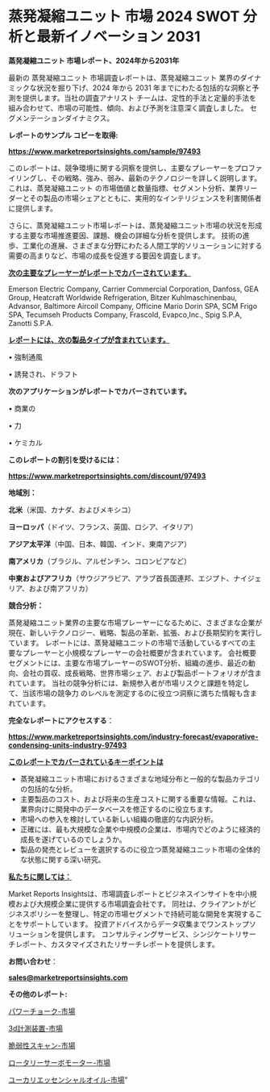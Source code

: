 # 蒸発凝縮ユニット 市場 2024 SWOT 分析と最新イノベーション 2031

<strong>蒸発凝縮ユニット 市場レポート、2024年から2031年</strong>

最新の 蒸発凝縮ユニット 市場調査レポートは、蒸発凝縮ユニット 業界のダイナミックな状況を掘り下げ、2024 年から 2031 年までにわたる包括的な洞察と予測を提供します。当社の調査アナリスト チームは、定性的手法と定量的手法を組み合わせて、市場の可能性、傾向、および予測を注意深く調査しました。 セグメンテーションダイナミクス。



<strong>レポートのサンプル コピーを取得:</strong> <a href=https://www.marketreportsinsights.com/sample/97493>

<strong><u>https://www.marketreportsinsights.com/sample/97493</u></strong></a>

このレポートは、競争環境に関する洞察を提供し、主要なプレーヤーをプロファイリングし、その戦略、強み、弱み、最新のテクノロジーを詳しく説明します。 これは、蒸発凝縮ユニット の市場価値と数量指標、セグメント分析、業界リーダーとその製品の市場シェアとともに、実用的なインテリジェンスを利害関係者に提供します。

さらに、蒸発凝縮ユニット市場レポートは、蒸発凝縮ユニット市場の状況を形成する主要な市場推進要因、課題、機会の詳細な分析を提供します。 技術の進歩、工業化の進展、さまざまな分野にわたる人間工学的ソリューションに対する需要の高まりなど、市場の成長を促進する要因を調査します。



<strong><u>次の主要なプレーヤーがレポートでカバーされています。</u></strong>

Emerson Electric Company, Carrier Commercial Corporation, Danfoss, GEA Group, Heatcraft Worldwide Refrigeration, Bitzer Kuhlmaschinenbau, Advansor, Baltimore Aircoil Company, Officine Mario Dorin SPA, SCM Frigo SPA, Tecumseh Products Company, Frascold, Evapco,Inc., Spig S.P.A, Zanotti S.P.A.



<strong><u><b>レポートには、次の製品タイプが含まれています。</b></u></strong>

• 強制通風

• 誘発され、ドラフト



<strong><b>次のアプリケーションがレポートでカバーされています。</b></strong>

• 商業の

• 力

• ケミカル



<strong><b>このレポートの割引を受けるには：</b></strong><a href=https://www.marketreportsinsights.com/discount/97493>

<strong><u>https://www.marketreportsinsights.com/discount/97493</u></strong></a>



<strong>地域別：</strong>



<strong>北米</strong>（米国、カナダ、およびメキシコ）



<strong>ヨーロッパ</strong>（ドイツ、フランス、英国、ロシア、イタリア）



<strong>アジア太平洋</strong>（中国、日本、韓国、インド、東南アジア）



<strong>南アメリカ</strong>（ブラジル、アルゼンチン、コロンビアなど）



<strong>中東およびアフリカ</strong>（サウジアラビア、アラブ首長国連邦、エジプト、ナイジェリア、および南アフリカ）



<strong>競合分析：</strong>

蒸発凝縮ユニット業界の主要な市場プレーヤーになるために、さまざまな企業が現在、新しいテクノロジー、戦略、製品の革新、拡張、および長期契約を実行しています。 レポートには、蒸発凝縮ユニットの市場で活動しているすべての主要なプレーヤーと小規模なプレーヤーの会社概要が含まれています。 会社概要セグメントには、主要な市場プレーヤーのSWOT分析、組織の進歩、最近の動向、会社の買収、成長戦略、世界市場シェア、および製品ポートフォリオが含まれています。 当社の競争分析には、新規参入者が市場リスクと課題を特定して、当該市場の競争力 のレベルを測定するのに役立つ洞察に満ちた情報も含まれています。



<strong>完全なレポートにアクセスする</strong>：

<a href=https://www.marketreportsinsights.com/industry-forecast/evaporative-condensing-units-industry-97493>

<strong><u>https://www.marketreportsinsights.com/industry-forecast/evaporative-condensing-units-industry-97493</u></strong></a>



<strong><u><b>このレポートでカバーされているキーポイントは</b></u></strong>
<ul>
  <li>蒸発凝縮ユニット市場におけるさまざまな地域分布と一般的な製品カテゴリの包括的な分析。</li>
  <li>主要製品のコスト、および将来の生産コストに関する重要な情報。これは、業界向けに開発中のデータベースを修正するのに役立ちます。</li>
  <li>市場への参入を検討している新しい組織の徹底的な内訳分析。</li>
  <li>正確には、最も大規模な企業や中規模の企業は、市場内でどのように経済的成長を遂げているのでしょうか。</li>
  <li>製品の発売とレビューを選択するのに役立つ蒸発凝縮ユニット市場の全体的な状態に関する深い研究。</li>
</ul>


<strong><u><b>私たちに関しては：</b></u></strong>

Market Reports Insightsは、市場調査レポートとビジネスインサイトを中小規模および大規模企業に提供する市場調査会社です。 同社は、クライアントがビジネスポリシーを整理し、特定の市場セグメントで持続可能な開発を実現することをサポートしています。 投資アドバイスからデータ収集までワンストップソリューションを提供します。 コンサルティングサービス、シンジケートリサーチレポート、カスタマイズされたリサーチレポートを提供します。



<strong><b>お問い合わせ</b></strong>：

<a href=mailto:sales@marketreportsinsights.com>

<strong><u>sales@marketreportsinsights.com</u></strong></a>



<strong>その他のレポート:</strong>

<a href=https://www.linkedin.com/pulse/パワーチョーク-市場-2023-swot-分析と成長率-2030-pr-news-hub-negrf/>パワーチョーク-市場</a>

<a href=https://www.linkedin.com/pulse/3d計測装置-市場-2023-推進要因と成長機会-2030-data-dive-discoveries-24-analysis-jxrjf/>3d計測装置-市場</a>

<a href=https://www.linkedin.com/pulse/脆弱性スキャン-市場-2023-swot-分析と成長率-2030-trendsetters-testimonials-360-anal-kdkuf/>脆弱性スキャン-市場</a>

<a href=https://www.linkedin.com/pulse/ロータリーサーボモーター-市場-2023-競争分析と事業成長-2030-pr-news-hub-o2nmf/>ロータリーサーボモーター-市場</a>

<a href=https://www.linkedin.com/pulse/ユーカリエッセンシャルオイル-市場-2023-収益と成長ドライバー-2030-mka8f/>ユーカリエッセンシャルオイル-市場</a>"
